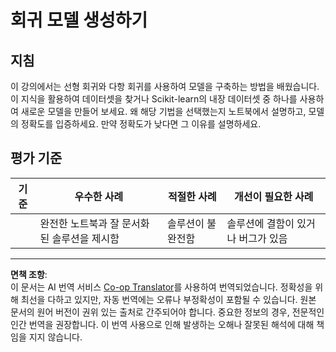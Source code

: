 <!--
CO_OP_TRANSLATOR_METADATA:
{
  "original_hash": "cc471fa89c293bc735dd3a9a0fb79b1b",
  "translation_date": "2025-09-03T22:22:10+00:00",
  "source_file": "2-Regression/3-Linear/assignment.md",
  "language_code": "ko"
}
-->
# 회귀 모델 생성하기

## 지침

이 강의에서는 선형 회귀와 다항 회귀를 사용하여 모델을 구축하는 방법을 배웠습니다. 이 지식을 활용하여 데이터셋을 찾거나 Scikit-learn의 내장 데이터셋 중 하나를 사용하여 새로운 모델을 만들어 보세요. 왜 해당 기법을 선택했는지 노트북에서 설명하고, 모델의 정확도를 입증하세요. 만약 정확도가 낮다면 그 이유를 설명하세요.

## 평가 기준

| 기준      | 우수한 사례                                                | 적절한 사례                | 개선이 필요한 사례             |
| --------- | ---------------------------------------------------------- | -------------------------- | ------------------------------- |
|           | 완전한 노트북과 잘 문서화된 솔루션을 제시함                | 솔루션이 불완전함          | 솔루션에 결함이 있거나 버그가 있음 |

---

**면책 조항**:  
이 문서는 AI 번역 서비스 [Co-op Translator](https://github.com/Azure/co-op-translator)를 사용하여 번역되었습니다. 정확성을 위해 최선을 다하고 있지만, 자동 번역에는 오류나 부정확성이 포함될 수 있습니다. 원본 문서의 원어 버전이 권위 있는 출처로 간주되어야 합니다. 중요한 정보의 경우, 전문적인 인간 번역을 권장합니다. 이 번역 사용으로 인해 발생하는 오해나 잘못된 해석에 대해 책임을 지지 않습니다.